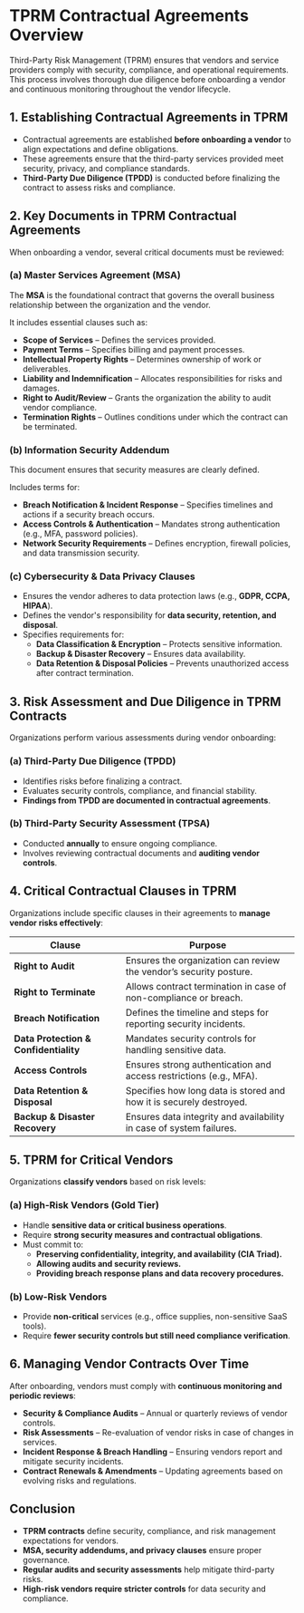# TPRM Contractual Agreements Overview

Third-Party Risk Management (TPRM) ensures that vendors and service providers comply with security, compliance, and operational requirements. This process involves thorough due diligence before onboarding a vendor and continuous monitoring throughout the vendor lifecycle.

## 1. Establishing Contractual Agreements in TPRM

- Contractual agreements are established **before onboarding a vendor** to align expectations and define obligations.
- These agreements ensure that the third-party services provided meet security, privacy, and compliance standards.
- **Third-Party Due Diligence (TPDD)** is conducted before finalizing the contract to assess risks and compliance.

## 2. Key Documents in TPRM Contractual Agreements

When onboarding a vendor, several critical documents must be reviewed:

### (a) Master Services Agreement (MSA)

The **MSA** is the foundational contract that governs the overall business relationship between the organization and the vendor.

It includes essential clauses such as:
- **Scope of Services** – Defines the services provided.
- **Payment Terms** – Specifies billing and payment processes.
- **Intellectual Property Rights** – Determines ownership of work or deliverables.
- **Liability and Indemnification** – Allocates responsibilities for risks and damages.
- **Right to Audit/Review** – Grants the organization the ability to audit vendor compliance.
- **Termination Rights** – Outlines conditions under which the contract can be terminated.

### (b) Information Security Addendum

This document ensures that security measures are clearly defined.

Includes terms for:
- **Breach Notification & Incident Response** – Specifies timelines and actions if a security breach occurs.
- **Access Controls & Authentication** – Mandates strong authentication (e.g., MFA, password policies).
- **Network Security Requirements** – Defines encryption, firewall policies, and data transmission security.

### (c) Cybersecurity & Data Privacy Clauses

- Ensures the vendor adheres to data protection laws (e.g., **GDPR, CCPA, HIPAA**).
- Defines the vendor's responsibility for **data security, retention, and disposal**.
- Specifies requirements for:
  - **Data Classification & Encryption** – Protects sensitive information.
  - **Backup & Disaster Recovery** – Ensures data availability.
  - **Data Retention & Disposal Policies** – Prevents unauthorized access after contract termination.

## 3. Risk Assessment and Due Diligence in TPRM Contracts

Organizations perform various assessments during vendor onboarding:

### (a) Third-Party Due Diligence (TPDD)

- Identifies risks before finalizing a contract.
- Evaluates security controls, compliance, and financial stability.
- **Findings from TPDD are documented in contractual agreements**.

### (b) Third-Party Security Assessment (TPSA)

- Conducted **annually** to ensure ongoing compliance.
- Involves reviewing contractual documents and **auditing vendor controls**.

## 4. Critical Contractual Clauses in TPRM

Organizations include specific clauses in their agreements to **manage vendor risks effectively**:

| **Clause** | **Purpose** |
|------------|------------|
| **Right to Audit** | Ensures the organization can review the vendor’s security posture. |
| **Right to Terminate** | Allows contract termination in case of non-compliance or breach. |
| **Breach Notification** | Defines the timeline and steps for reporting security incidents. |
| **Data Protection & Confidentiality** | Mandates security controls for handling sensitive data. |
| **Access Controls** | Ensures strong authentication and access restrictions (e.g., MFA). |
| **Data Retention & Disposal** | Specifies how long data is stored and how it is securely destroyed. |
| **Backup & Disaster Recovery** | Ensures data integrity and availability in case of system failures. |

## 5. TPRM for Critical Vendors

Organizations **classify vendors** based on risk levels:

### (a) High-Risk Vendors (Gold Tier)

- Handle **sensitive data or critical business operations**.
- Require **strong security measures and contractual obligations**.
- Must commit to:
  - **Preserving confidentiality, integrity, and availability (CIA Triad).**
  - **Allowing audits and security reviews.**
  - **Providing breach response plans and data recovery procedures.**

### (b) Low-Risk Vendors

- Provide **non-critical** services (e.g., office supplies, non-sensitive SaaS tools).
- Require **fewer security controls but still need compliance verification**.

## 6. Managing Vendor Contracts Over Time

After onboarding, vendors must comply with **continuous monitoring and periodic reviews**:

- **Security & Compliance Audits** – Annual or quarterly reviews of vendor controls.
- **Risk Assessments** – Re-evaluation of vendor risks in case of changes in services.
- **Incident Response & Breach Handling** – Ensuring vendors report and mitigate security incidents.
- **Contract Renewals & Amendments** – Updating agreements based on evolving risks and regulations.

## Conclusion

- **TPRM contracts** define security, compliance, and risk management expectations for vendors.
- **MSA, security addendums, and privacy clauses** ensure proper governance.
- **Regular audits and security assessments** help mitigate third-party risks.
- **High-risk vendors require stricter controls** for data security and compliance.

